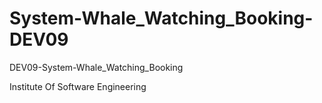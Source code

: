 # System-Whale_Watching_Booking-DEV09
DEV09-System-Whale_Watching_Booking



Institute Of Software Engineering
